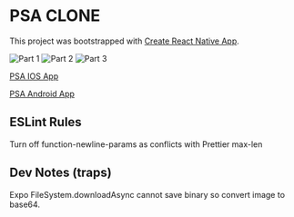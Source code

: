 # PSA CLONE

This project was bootstrapped with [Create React Native App](https://github.com/react-community/create-react-native-app).

![Part 1](https://gifs.com/gif/Q0wW1Z)
![Part 2](https://j.gifs.com/2v5kvW.gif)
![Part 3](https://j.gifs.com/jqlRqB.gif)


[PSA IOS App](https://itunes.apple.com/au/app/psa-members-app/id1330803740?mt=8&app=itunes&ign-mpt=uo%3D4)

[PSA Android App](https://play.google.com/store/apps/details?id=com.ionicframework.psapp180051)

## ESLint Rules

Turn off function-newline-params as conflicts with Prettier max-len

## Dev Notes (traps)

Expo FileSystem.downloadAsync cannot save binary so convert image to base64.
